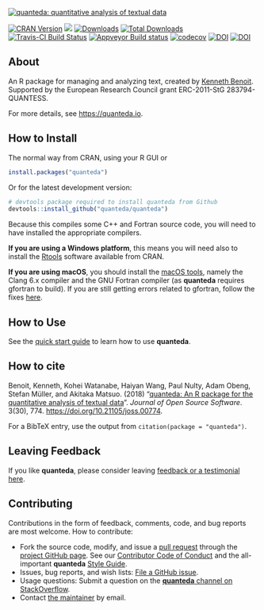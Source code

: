 
[![quanteda: quantitative analysis of textual
data](https://cdn.rawgit.com/quanteda/quanteda/master/images/quanteda_logo.svg)](http://quanteda.io)

[![CRAN
Version](https://www.r-pkg.org/badges/version/quanteda)](https://CRAN.R-project.org/package=quanteda)
[![](https://img.shields.io/badge/devel%20version-2.0.2-royalblue.svg)](https://github.com/quanteda/quanteda)
[![Downloads](https://cranlogs.r-pkg.org/badges/quanteda)](https://CRAN.R-project.org/package=quanteda)
[![Total
Downloads](https://cranlogs.r-pkg.org/badges/grand-total/quanteda?color=orange)](https://CRAN.R-project.org/package=quanteda)
[![Travis-CI Build
Status](https://travis-ci.org/quanteda/quanteda.svg?branch=master)](https://travis-ci.org/quanteda/quanteda)
[![Appveyor Build
status](https://ci.appveyor.com/api/projects/status/e3tf2h1ff0nlv249/branch/master?svg=true)](https://ci.appveyor.com/project/kbenoit/quanteda/branch/master)
[![codecov](https://codecov.io/gh/quanteda/quanteda/branch/master/graph/badge.svg)](https://codecov.io/gh/quanteda/quanteda)
[![DOI](https://zenodo.org/badge/5424649.svg)](https://zenodo.org/badge/latestdoi/5424649)
[![DOI](http://joss.theoj.org/papers/10.21105/joss.00774/status.svg)](https://doi.org/10.21105/joss.00774)

## About

An R package for managing and analyzing text, created by [Kenneth
Benoit](http://kenbenoit.net). Supported by the European Research
Council grant ERC-2011-StG 283794-QUANTESS.

For more details, see <https://quanteda.io>.

## How to Install

The normal way from CRAN, using your R GUI or

``` r
install.packages("quanteda") 
```

Or for the latest development version:

``` r
# devtools package required to install quanteda from Github 
devtools::install_github("quanteda/quanteda") 
```

Because this compiles some C++ and Fortran source code, you will need to
have installed the appropriate compilers.

**If you are using a Windows platform**, this means you will need also
to install the [Rtools](https://CRAN.R-project.org/bin/windows/Rtools/)
software available from CRAN.

**If you are using macOS**, you should install the [macOS
tools](https://cran.r-project.org/bin/macosx/tools/), namely the Clang
6.x compiler and the GNU Fortran compiler (as **quanteda** requires
gfortran to build). If you are still getting errors related to gfortran,
follow the fixes
[here](https://thecoatlessprofessor.com/programming/rcpp-rcpparmadillo-and-os-x-mavericks--lgfortran-and--lquadmath-error/).

## How to Use

See the [quick start
guide](https://quanteda.io/articles/pkgdown/quickstart.html) to learn
how to use **quanteda**.

## How to cite

Benoit, Kenneth, Kohei Watanabe, Haiyan Wang, Paul Nulty, Adam Obeng,
Stefan Müller, and Akitaka Matsuo. (2018) “[quanteda: An R package for
the quantitative analysis of textual
data](https://www.theoj.org/joss-papers/joss.00774/10.21105.joss.00774.pdf)”.
*Journal of Open Source Software*. 3(30), 774.
<https://doi.org/10.21105/joss.00774>.

For a BibTeX entry, use the output from `citation(package =
"quanteda")`.

## Leaving Feedback

If you like **quanteda**, please consider leaving [feedback or a
testimonial here](https://github.com/quanteda/quanteda/issues/461).

## Contributing

Contributions in the form of feedback, comments, code, and bug reports
are most welcome. How to contribute:

  - Fork the source code, modify, and issue a [pull
    request](https://help.github.com/articles/creating-a-pull-request-from-a-fork/)
    through the [project GitHub
    page](https://github.com/quanteda/quanteda). See our [Contributor
    Code of
    Conduct](https://github.com/quanteda/quanteda/blob/master/CONDUCT.md)
    and the all-important **quanteda** [Style
    Guide](https://github.com/quanteda/quanteda/wiki/Style-guide).
  - Issues, bug reports, and wish lists: [File a GitHub
    issue](https://github.com/quanteda/quanteda/issues).
  - Usage questions: Submit a question on the [**quanteda** channel on
    StackOverflow](https://stackoverflow.com/questions/tagged/quanteda).
  - Contact [the maintainer](mailto:kbenoit@lse.ac.uk) by email.
